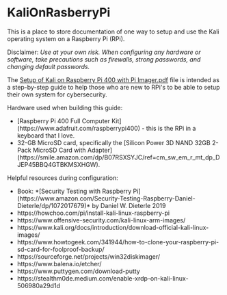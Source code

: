 # KaliOnRasberryPi
This is a place to store documentation of one way to setup and use the Kali operating system on a Raspberry Pi (RPi).

Disclaimer: *Use at your own risk. When configuring any hardware or software, take precautions such as firewalls, strong passwords, and changing default passwords.*

The [Setup of Kali on Raspberry Pi 400 with Pi Imager.pdf](https://github.com/shannon-beck/KaliOnRasberryPi/files/7800216/Setup.of.Kali.on.Raspberry.Pi.400.with.Pi.Imager.pdf)
file is intended as a step-by-step guide to help those who are new to RPi's to be able to setup their own system for cybersecurity.

Hardware used when building this guide: 
<ul>
  <li>[Raspberry Pi 400 Full Computer Kit](https://www.adafruit.com/raspberrypi400) - this is the RPi in a keyboard that I love.</li>
  <li>32-GB MicroSD card, specifically the [Silicon Power 3D NAND 32GB 2-Pack MicroSD Card with Adapter](https://smile.amazon.com/dp/B07RSXSYJC/ref=cm_sw_em_r_mt_dp_DJEP45BBQ4GTBKMSXHGW). </li>
 </ul>
 
 Helpful resources during configuration:
 <ul>
  <li>Book: *[Security Testing with Raspberry Pi](https://www.amazon.com/Security-Testing-Raspberry-Daniel-Dieterle/dp/1072017679)* by Daniel W. Dieterle 2019</li>
  <li>https://howchoo.com/pi/install-kali-linux-raspberry-pi</li>
  <li>https://www.offensive-security.com/kali-linux-arm-images/</li>
  <li>https://www.kali.org/docs/introduction/download-official-kali-linux-images/</li>
  <li>https://www.howtogeek.com/341944/how-to-clone-your-raspberry-pi-sd-card-for-foolproof-backup/</li>
  <li>https://sourceforge.net/projects/win32diskimager/</li>
  <li>https://www.balena.io/etcher/</li>
  <li>https://www.puttygen.com/download-putty</li>
  <li>https://stealthm0de.medium.com/enable-xrdp-on-kali-linux-506980a29d1d</li>
 </ul>
